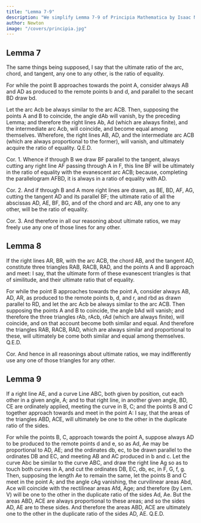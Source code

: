 ```yaml
---
title: "Lemma 7-9"
description: "We simplify Lemma 7-9 of Principia Mathematica by Isaac Newton"
author: Newton
image: "/covers/principia.jpg"
---
```




## Lemma 7


The same things being supposed, I say that the ultimate ratio of the arc, chord, and tangent, any one to any other, is the ratio of equality.

For while the point B approaches towards the point A, consider always AB and AD as produced to the remote points b and d, and parallel to the secant BD draw bd.

Let the arc Acb be always similar to the arc ACB. Then, supposing the points A and B to coincide, the angle dAb will vanish, by the preceding Lemma; and therefore the right lines Ab, Ad (which are always finite), and the intermediate arc Acb, will coincide, and become equal among themselves. Wherefore, the right lines AB, AD, and the intermediate arc ACB (which are always proportional to the former), will vanish, and ultimately acquire the ratio of equality.   Q.E.D.


Cor. 1. Whence if through B we draw BF parallel to the tangent, always cutting any right line AF passing through A in F, this line BF will be ultimately in the ratio of equality with the evanescent arc ACB; because, completing the parallelogram AFBD, it is always in a ratio of equality with AD.

Cor. 2. And if through B and A more right lines are drawn, as BE, BD, AF, AG, cutting the tangent AD and its parallel BF; the ultimate ratio of all the abscissas AD, AE, BF, BG, and of the chord and arc AB, any one to any other, will be the ratio of equality.

Cor. 3. And therefore in all our reasoning about ultimate ratios, we may freely use any one of those lines for any other.



## Lemma 8 

If the right lines AR, BR, with the arc ACB, the chord AB, and the tangent AD, constitute three triangles RAB, RACB, RAD, and the points A and B approach and meet: I say, that the ultimate form of these evanescent triangles is that of similitude, and their ultimate ratio that of equality.

For while the point B approaches towards the point A, consider always AB, AD, AR, as produced to the remote points b, d, and r, and rbd as drawn parallel to RD, and let the arc Acb be always similar to the arc ACB. Then supposing the points A and B to coincide, the angle bAd will vanish; and therefore the three triangles rAb, rAcb, rAd (which are always finite), will coincide, and on that account become both similar and equal. And therefore the triangles RAB, RACB, RAD, which are always similar and proportional to these, will ultimately be come both similar and equal among themselves.   Q.E.D.

Cor. And hence in all reasonings about ultimate ratios, we may indifferently use any one of those triangles for any other.



## Lemma 9 


If a right line AE, and a curve Line ABC, both given by position, cut each other in a given angle, A; and to that right line, in another given angle, BD, CE are ordinately applied, meeting the curve in B, C; and the points B and C together approach towards and meet in the point A: I say, that the areas of the triangles ABD, ACE, will ultimately be one to the other in the duplicate ratio of the sides.

For while the points B, C, approach towards the point A, suppose always AD to be produced to the remote points d and e, so as Ad, Ae may be proportional to AD, AE; and the ordinates db, ec, to be drawn parallel to the ordinates DB and EC, and meeting AB and AC produced in b and c. Let the curve Abc be similar to the curve ABC, and draw the right line Ag so as to touch both curves in A, and cut the ordinates DB, EC, db, ec, in F, G, f, g. Then, supposing the length Ae to remain the same, let the points B and C meet in the point A; and the angle cAg vanishing, the curvilinear areas Abd, Ace will coincide with the rectilinear areas Afd, Age; and therefore (by Lem. V) will be one to the other in the duplicate ratio of the sides Ad, Ae. But the areas ABD, ACE are always proportional to these areas; and so the sides AD, AE are to these sides. And therefore the areas ABD, ACE are ultimately one to the other in the duplicate ratio of the sides AD, AE.   Q.E.D.
